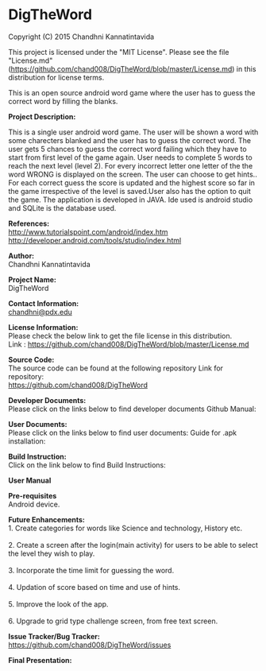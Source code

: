 # DigTheWord
Copyright (C) 2015 Chandhni Kannatintavida

This project is licensed under the "MIT License". Please see the file "License.md"(https://github.com/chand008/DigTheWord/blob/master/License.md) in this distribution for license terms.

This is an open source android word game where the user has to guess the correct word by filling the blanks.

**Project Description:**

This is a single user android word game. The user will be shown a word with some charecters blanked and the user has to guess the correct word. The user gets 5 chances to guess the correct word failing which they have to start from first level of the game again. User needs to complete 5 words to reach the next level (level 2). For every incorrect letter one letter of the the word WRONG is displayed on the screen. The user can choose to get hints.. For each correct guess the score is updated and the highest score so far in the game irrespective of the level is saved.User also has the option to quit the game.
The application is developed in JAVA. Ide used is android studio and SQLite is the database used.

**References:**
<br>http://www.tutorialspoint.com/android/index.htm<br>
http://developer.android.com/tools/studio/index.html
            
**Author:**
            <br>Chandhni Kannatintavida<br>
        
**Project Name:**
            <br>DigTheWord<br>
            
**Contact Information:**
            <br>chandhni@pdx.edu<br>

**License Information:**
           <br> Please check the below link to get the file license in this distribution.<br> Link :
            https://github.com/chand008/DigTheWord/blob/master/License.md<br>
            
**Source Code:**
            <br>The source code can be found at the following repository Link for repository:<br>
            https://github.com/chand008/DigTheWord<br>
            
**Developer Documents:**
            <br>Please click on the links below to find developer documents Github Manual: <br>
            
            
            
**User Documents:**
           <br> Please click on the links below to find user documents: Guide for .apk installation:<br>


**Build Instruction:**
            <br>Click on the link below to find Build Instructions:<br>


**User Manual**


**Pre-requisites**
           <br> Android device.<br>
            
**Future Enhancements:**
          <br> 1.  Create categories for words like Science and technology, History etc.<br>
          <br> 2.  Create a screen after the login(main activity) for users to be able to select the level they wish to play.<br>
         <br>  3.  Incorporate the time limit for guessing the word.<br>
         <br>  4.  Updation of score based on time and use of hints.<br>
          <br> 5.  Improve the look of the app.<br>
          <br> 6. Upgrade to grid type challenge screen, from free text screen.<br>
            
**Issue Tracker/Bug Tracker:**
            <br>https://github.com/chand008/DigTheWord/issues<br>
            
            
**Final Presentation:**



